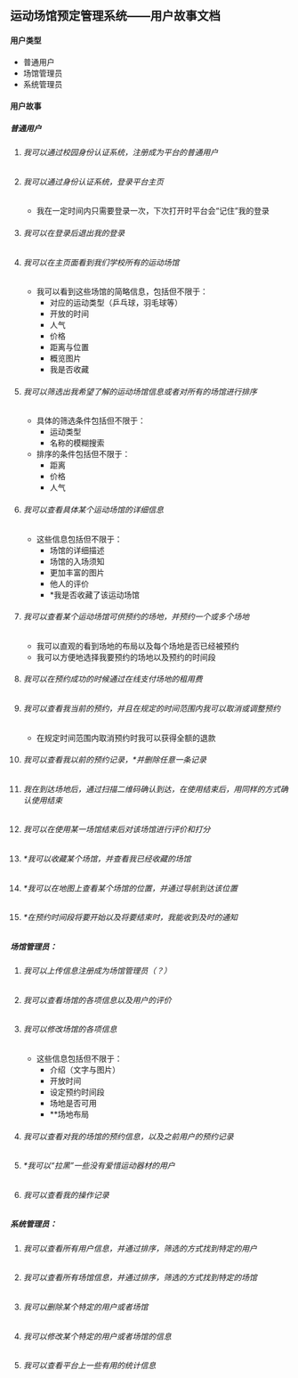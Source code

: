 ## 运动场馆预定管理系统——用户故事文档

#### 用户类型

- 普通用户
- 场馆管理员
- 系统管理员

#### 用户故事

##### 普通用户

1. ###### 我可以通过校园身份认证系统，注册成为平台的普通用户

2. ###### 我可以通过身份认证系统，登录平台主页
   
   - 我在一定时间内只需要登录一次，下次打开时平台会“记住”我的登录
   
3. ###### 我可以在登录后退出我的登录

4. ###### 我可以在主页面看到我们学校所有的运动场馆

   - 我可以看到这些场馆的简略信息，包括但不限于：
     - 对应的运动类型（乒乓球，羽毛球等）
     - 开放的时间
     - 人气
     - 价格
     - 距离与位置
     - 概览图片
     - 我是否收藏

5. ###### 我可以筛选出我希望了解的运动场馆信息或者对所有的场馆进行排序

   - 具体的筛选条件包括但不限于：
     - 运动类型
     - 名称的模糊搜索
   - 排序的条件包括但不限于：
     - 距离
     - 价格
     - 人气

6. ###### 我可以查看具体某个运动场馆的详细信息

   - 这些信息包括但不限于：
     - 场馆的详细描述
     - 场馆的入场须知
     - 更加丰富的图片
     - 他人的评价
     - *我是否收藏了该运动场馆

7. ###### 我可以查看某个运动场馆可供预约的场地，并预约一个或多个场地

   - 我可以直观的看到场地的布局以及每个场地是否已经被预约
   - 我可以方便地选择我要预约的场地以及预约的时间段

8. ###### 我可以在预约成功的时候通过在线支付场地的租用费

9. ###### 我可以查看我当前的预约，并且在规定的时间范围内我可以取消或调整预约

   - 在规定时间范围内取消预约时我可以获得全额的退款

10. ###### 我可以查看我以前的预约记录，*并删除任意一条记录

11. ###### 我在到达场地后，通过扫描二维码确认到达，在使用结束后，用同样的方式确认使用结束

12. ###### 我可以在使用某一场馆结束后对该场馆进行评价和打分

13. ###### *我可以收藏某个场馆，并查看我已经收藏的场馆

14. ###### *我可以在地图上查看某个场馆的位置，并通过导航到达该位置

15. ###### *在预约时间段将要开始以及将要结束时，我能收到及时的通知

##### 场馆管理员：

1. ###### 我可以上传信息注册成为场馆管理员（？）

2. ###### 我可以查看场馆的各项信息以及用户的评价

3. ###### 我可以修改场馆的各项信息

   - 这些信息包括但不限于：
     - 介绍（文字与图片）
     - 开放时间
     - 设定预约时间段
     - 场地是否可用
     - **场地布局

4. ###### 我可以查看对我的场馆的预约信息，以及之前用户的预约记录

5. ###### *我可以“拉黑”一些没有爱惜运动器材的用户

6. ###### 我可以查看我的操作记录

##### 系统管理员：

1. ###### 我可以查看所有用户信息，并通过排序，筛选的方式找到特定的用户

2. ###### 我可以查看所有场馆信息，并通过排序，筛选的方式找到特定的场馆

3. ###### 我可以删除某个特定的用户或者场馆

4. ###### 我可以修改某个特定的用户或者场馆的信息

5. ###### 我可以查看平台上一些有用的统计信息